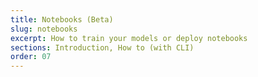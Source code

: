 ```yaml
---
title: Notebooks (Beta)
slug: notebooks
excerpt: How to train your models or deploy notebooks
sections: Introduction, How to (with CLI)
order: 07
---
```

